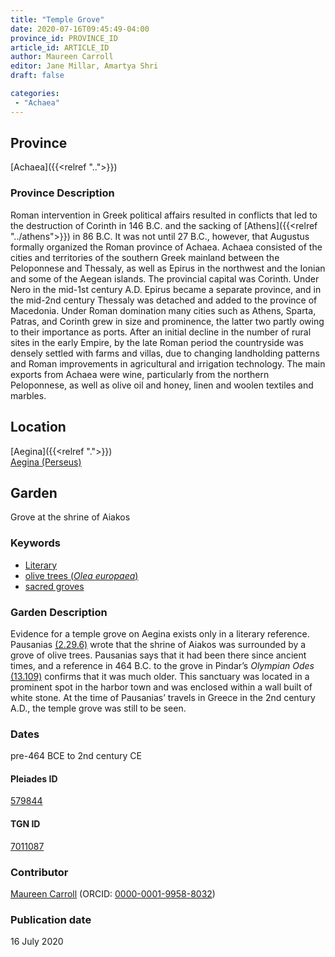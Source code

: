 ```yaml
---
title: "Temple Grove"
date: 2020-07-16T09:45:49-04:00
province_id: PROVINCE_ID
article_id: ARTICLE_ID
author: Maureen Carroll
editor: Jane Millar, Amartya Shri
draft: false

categories:
 - "Achaea"
---
```


## Province

[Achaea]({{<relref "..">}})

### Province Description

Roman intervention in Greek political affairs resulted in conflicts that led to the destruction of Corinth in 146 B.C. and the sacking of [Athens]({{<relref "../athens">}}) in 86 B.C. It was not until 27 B.C., however, that Augustus formally organized the Roman province of Achaea. Achaea consisted of the cities and territories of the southern Greek mainland between the Peloponnese and Thessaly, as well as Epirus in the northwest and the Ionian and some of the Aegean islands.
The provincial capital was Corinth. Under Nero in the mid-1st century A.D. Epirus became a separate province, and in the mid-2nd century Thessaly was detached and added to the province of Macedonia. Under Roman domination many cities such as Athens, Sparta, Patras, and Corinth grew in size and prominence, the latter two partly owing to their importance as ports.  After an initial decline in the number of rural sites in the early Empire, by the late Roman period the countryside was densely settled with farms and villas, due to changing landholding patterns and Roman improvements in agricultural and irrigation technology. The main exports from Achaea were wine, particularly from the northern Peloponnese, as well as olive oil and honey, linen and woolen textiles and marbles.

## Location

[Aegina]({{<relref ".">}}) \
[Aegina (Perseus)](https://pleiades.stoa.org/places/579844)

## Garden

Grove at the shrine of Aiakos

### Keywords

- [Literary](#)
- [olive trees (*Olea europaea*)](http://powo.science.kew.org/taxon/610675-1)
- [sacred groves](http://vocab.getty.edu/page/aat/300251876)

### Garden Description

Evidence for a temple grove on Aegina exists only in a literary reference. Pausanias [(2.29.6)](http://data.perseus.org/citations/urn:cts:greekLit:tlg0525.tlg001.perseus-eng1:2.29.6) wrote that the shrine of Aiakos was surrounded by a grove of olive trees. Pausanias says that it had been there since ancient times, and a reference in 464 B.C. to the grove in Pindar’s *Olympian Odes* [(13.109)](http://data.perseus.org/citations/urn:cts:greekLit:tlg0033.tlg001.perseus-eng1:13) confirms that it was much older. This sanctuary was located in a prominent spot in the harbor town and was enclosed within a wall built of white stone. At the time of Pausanias’ travels in Greece in the 2nd century A.D., the temple grove was still to be seen.

<!--### Maps-->

<!--
{{< figure src="../images/image_name.ext" alt="alt_text" title="CAPTION" >}}
-->

<!--### Plans-->

<!--
{{< figure src="IMG_URL" alt="ALT_TEXT" title="CAPTION" >}}
-->

<!--### Images-->

<!--
{{< figure src="../images/image_name.ext" alt="alt_text" title="CAPTION" >}}
-->

### Dates

pre-464 BCE to 2nd century CE

<!-- ### Bibliography

- BIB_ENTRY [(worldcat)](WORLDCAT_LINK_URL)
-->

<!--#### Periodo ID-->

<!-- [PERIODO_ID](https://pleiades.stoa.org/places/PLEIADES_ID) -->

#### Pleiades ID

[579844](https://pleiades.stoa.org/places/579844)

#### TGN ID

[7011087](http://vocab.getty.edu/page/tgn/7011087)

### Contributor

[Maureen Carroll](link) (ORCID: [0000-0001-9958-8032](https://orcid.org/0000-0001-9958-8032))  

### Publication date

16 July 2020

<!--### Related articles-->

<!-- Links to other related articles. Leave blank for now -->